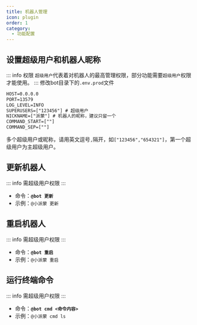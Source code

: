 ```yaml
---
title: 机器人管理
icon: plugin
order: 1
category:
  - 功能配置
---
```

## 设置超级用户和机器人昵称
::: info 权限
`超级用户`代表着对机器人的最高管理权限，部分功能需要`超级用户`权限才能使用。
:::
修改bot目录下的`.env.prod`文件
```txt {4-5}
HOST=0.0.0.0
PORT=13579
LOG_LEVEL=INFO
SUPERUSERS=["123456"] # 超级用户
NICKNAME=["派蒙"] # 机器人的昵称，建议只留一个
COMMAND_START=[""]
COMMAND_SEP=[""]
```
多个超级用户或昵称，请用英文逗号`,`隔开，如`["123456","654321"]`，第一个超级用户为主超级用户。

## 更新机器人
::: info 需超级用户权限
:::
- 命令：**`@bot 更新`**
- 示例：`@小派蒙 更新`

## 重启机器人
::: info 需超级用户权限
:::
- 命令：**`@bot 重启`**
- 示例：`@小派蒙 重启`

## 运行终端命令
::: info 需超级用户权限
:::
- 命令：**`@bot cmd <命令内容>`**
- 示例：`@小派蒙 cmd ls`